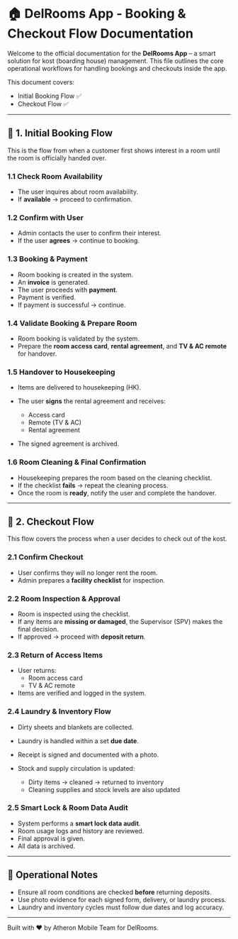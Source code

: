 # 🏠 DelRooms App - Booking & Checkout Flow Documentation

Welcome to the official documentation for the **DelRooms App** – a smart solution for kost (boarding house) management. This file outlines the core operational workflows for handling bookings and checkouts inside the app.

This document covers:

- Initial Booking Flow ✅
- Checkout Flow ✅

---

## 🚀 1. Initial Booking Flow

This is the flow from when a customer first shows interest in a room until the room is officially handed over.

### 1.1 Check Room Availability
- The user inquires about room availability.
- If **available** → proceed to confirmation.

### 1.2 Confirm with User
- Admin contacts the user to confirm their interest.
- If the user **agrees** → continue to booking.

### 1.3 Booking & Payment
- Room booking is created in the system.
- An **invoice** is generated.
- The user proceeds with **payment**.
- Payment is verified.
- If payment is successful → continue.

### 1.4 Validate Booking & Prepare Room
- Room booking is validated by the system.
- Prepare the **room access card**, **rental agreement**, and **TV & AC remote** for handover.

### 1.5 Handover to Housekeeping
- Items are delivered to housekeeping (HK).
- The user **signs** the rental agreement and receives:
  - Access card
  - Remote (TV & AC)
  - Rental agreement

- The signed agreement is archived.

### 1.6 Room Cleaning & Final Confirmation
- Housekeeping prepares the room based on the cleaning checklist.
- If the checklist **fails** → repeat the cleaning process.
- Once the room is **ready**, notify the user and complete the handover.

---

## 🔁 2. Checkout Flow

This flow covers the process when a user decides to check out of the kost.

### 2.1 Confirm Checkout
- User confirms they will no longer rent the room.
- Admin prepares a **facility checklist** for inspection.

### 2.2 Room Inspection & Approval
- Room is inspected using the checklist.
- If any items are **missing or damaged**, the Supervisor (SPV) makes the final decision.
- If approved → proceed with **deposit return**.

### 2.3 Return of Access Items
- User returns:
  - Room access card
  - TV & AC remote
- Items are verified and logged in the system.

### 2.4 Laundry & Inventory Flow
- Dirty sheets and blankets are collected.
- Laundry is handled within a set **due date**.
- Receipt is signed and documented with a photo.

- Stock and supply circulation is updated:
  - Dirty items → cleaned → returned to inventory
  - Cleaning supplies and stock levels are also updated

### 2.5 Smart Lock & Room Data Audit
- System performs a **smart lock data audit**.
- Room usage logs and history are reviewed.
- Final approval is given.
- All data is archived.

---

## 📝 Operational Notes

- Ensure all room conditions are checked **before** returning deposits.
- Use photo evidence for each signed form, delivery, or laundry process.
- Laundry and inventory cycles must follow due dates and log accuracy.

---

Built with ❤️ by Atheron Mobile Team for DelRooms.
